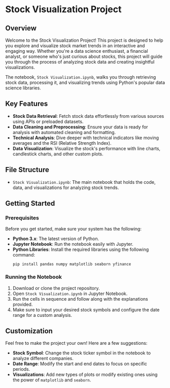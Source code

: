 
# Stock Visualization Project

## Overview

Welcome to the Stock Visualization Project! This project is designed to help you explore and visualize stock market trends in an interactive and engaging way. Whether you're a data science enthusiast, a financial analyst, or someone who's just curious about stocks, this project will guide you through the process of analyzing stock data and creating insightful visualizations.

The notebook, `Stock Visualization.ipynb`, walks you through retrieving stock data, processing it, and visualizing trends using Python's popular data science libraries.

## Key Features

- **Stock Data Retrieval**: Fetch stock data effortlessly from various sources using APIs or preloaded datasets.
- **Data Cleaning and Preprocessing**: Ensure your data is ready for analysis with automated cleaning and formatting.
- **Technical Analysis**: Dive deeper with technical indicators like moving averages and the RSI (Relative Strength Index).
- **Data Visualization**: Visualize the stock's performance with line charts, candlestick charts, and other custom plots.

## File Structure

- `Stock Visualization.ipynb`: The main notebook that holds the code, data, and visualizations for analyzing stock trends.

## Getting Started

### Prerequisites

Before you get started, make sure your system has the following:
- **Python 3.x**: The latest version of Python.
- **Jupyter Notebook**: Run the notebook easily with Jupyter.
- **Python Libraries**: Install the required libraries using the following command:
  ```
  pip install pandas numpy matplotlib seaborn yfinance
  ```

### Running the Notebook

1. Download or clone the project repository.
2. Open `Stock Visualization.ipynb` in Jupyter Notebook.
3. Run the cells in sequence and follow along with the explanations provided.
4. Make sure to input your desired stock symbols and configure the date range for a custom analysis.

## Customization

Feel free to make the project your own! Here are a few suggestions:
- **Stock Symbol**: Change the stock ticker symbol in the notebook to analyze different companies.
- **Date Range**: Modify the start and end dates to focus on specific periods.
- **Visualizations**: Add new types of plots or modify existing ones using the power of `matplotlib` and `seaborn`.
